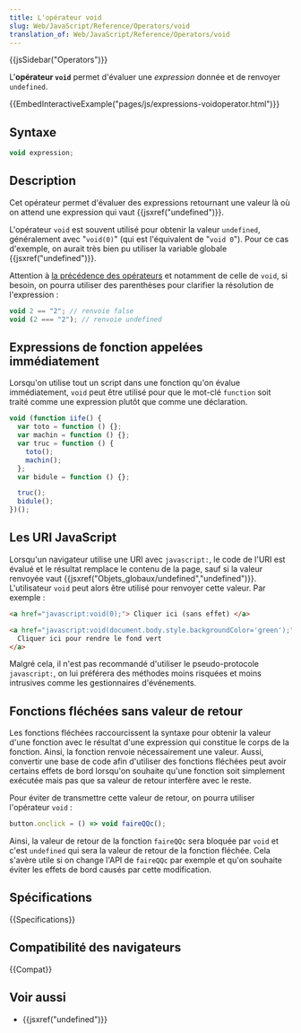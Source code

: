 ```yaml
---
title: L'opérateur void
slug: Web/JavaScript/Reference/Operators/void
translation_of: Web/JavaScript/Reference/Operators/void
---
```


{{jsSidebar("Operators")}}

L'**opérateur `void`** permet d'évaluer une _expression_ donnée et de renvoyer `undefined`.

{{EmbedInteractiveExample("pages/js/expressions-voidoperator.html")}}

## Syntaxe

```js
void expression;
```

## Description

Cet opérateur permet d'évaluer des expressions retournant une valeur là où on attend une expression qui vaut {{jsxref("undefined")}}.

L'opérateur `void` est souvent utilisé pour obtenir la valeur `undefined`, généralement avec "`void(0)`" (qui est l'équivalent de "`void 0`"). Pour ce cas d'exemple, on aurait très bien pu utiliser la variable globale {{jsxref("undefined")}}.

Attention à [la précédence des opérateurs](/fr/docs/Web/JavaScript/Reference/Opérateurs/Précédence_des_opérateurs) et notamment de celle de `void`, si besoin, on pourra utiliser des parenthèses pour clarifier la résolution de l'expression :

```js
void 2 == "2"; // renvoie false
void (2 === "2"); // renvoie undefined
```

## Expressions de fonction appelées immédiatement

Lorsqu'on utilise tout un script dans une fonction qu'on évalue immédiatement, `void` peut être utilisé pour que le mot-clé `function` soit traité comme une expression plutôt que comme une déclaration.

```js
void (function iife() {
  var toto = function () {};
  var machin = function () {};
  var truc = function () {
    toto();
    machin();
  };
  var bidule = function () {};

  truc();
  bidule();
})();
```

## Les URI JavaScript

Lorsqu'un navigateur utilise une URI avec `javascript:`, le code de l'URI est évalué et le résultat remplace le contenu de la page, sauf si la valeur renvoyée vaut {{jsxref("Objets_globaux/undefined","undefined")}}. L'utilisateur `void` peut alors être utilisé pour renvoyer cette valeur. Par exemple :

```html
<a href="javascript:void(0);"> Cliquer ici (sans effet) </a>

<a href="javascript:void(document.body.style.backgroundColor='green');">
  Cliquer ici pour rendre le fond vert
</a>
```

Malgré cela, il n'est pas recommandé d'utiliser le pseudo-protocole `javascript:`, on lui préférera des méthodes moins risquées et moins intrusives comme les gestionnaires d'événements.

## Fonctions fléchées sans valeur de retour

Les fonctions fléchées raccourcissent la syntaxe pour obtenir la valeur d'une fonction avec le résultat d'une expression qui constitue le corps de la fonction. Ainsi, la fonction renvoie nécessairement une valeur. Aussi, convertir une base de code afin d'utiliser des fonctions fléchées peut avoir certains effets de bord lorsqu'on souhaite qu'une fonction soit simplement exécutée mais pas que sa valeur de retour interfère avec le reste.

Pour éviter de transmettre cette valeur de retour, on pourra utiliser l'opérateur `void` :

```js
button.onclick = () => void faireQQc();
```

Ainsi, la valeur de retour de la fonction `faireQQc` sera bloquée par `void` et c'est `undefined` qui sera la valeur de retour de la fonction fléchée. Cela s'avère utile si on change l'API de `faireQQc` par exemple et qu'on souhaite éviter les effets de bord causés par cette modification.

## Spécifications

{{Specifications}}

## Compatibilité des navigateurs

{{Compat}}

## Voir aussi

- {{jsxref("undefined")}}
